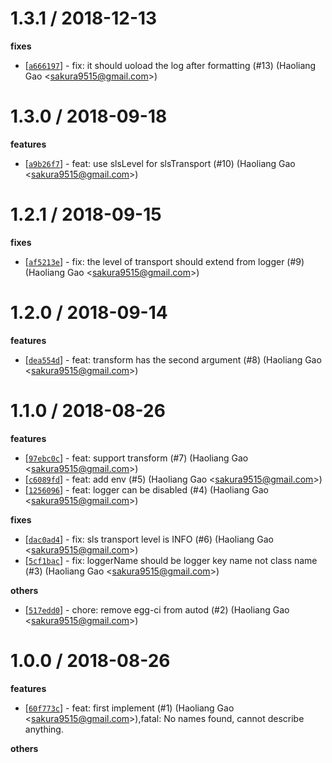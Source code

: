 
1.3.1 / 2018-12-13
==================

**fixes**
  * [[`a666197`](http://github.com/eggjs/egg-logger-sls/commit/a666197081f394df29de579b60745bf9bcac4517)] - fix: it should uoload the log after formatting (#13) (Haoliang Gao <<sakura9515@gmail.com>>)

1.3.0 / 2018-09-18
==================

**features**
  * [[`a9b26f7`](http://github.com/eggjs/egg-logger-sls/commit/a9b26f7ded2b1c0eaa8fe7ad662f1373e75b8a65)] - feat: use slsLevel for slsTransport (#10) (Haoliang Gao <<sakura9515@gmail.com>>)

1.2.1 / 2018-09-15
==================

**fixes**
  * [[`af5213e`](http://github.com/eggjs/egg-logger-sls/commit/af5213ecd1f33a650fdabc7d302cc39d11639437)] - fix: the level of transport should extend from logger (#9) (Haoliang Gao <<sakura9515@gmail.com>>)

1.2.0 / 2018-09-14
==================

**features**
  * [[`dea554d`](http://github.com/eggjs/egg-logger-sls/commit/dea554d9aaae53b6d6fa6363d61445be1915899b)] - feat: transform has the second argument (#8) (Haoliang Gao <<sakura9515@gmail.com>>)

1.1.0 / 2018-08-26
==================

**features**
  * [[`97ebc0c`](http://github.com/eggjs/egg-logger-sls/commit/97ebc0c5fe3d8cdf1cf7e26516e9b9f057439f94)] - feat: support transform (#7) (Haoliang Gao <<sakura9515@gmail.com>>)
  * [[`c6089fd`](http://github.com/eggjs/egg-logger-sls/commit/c6089fd7e4a4381830288f29daf4d8e42b7c1184)] - feat: add env (#5) (Haoliang Gao <<sakura9515@gmail.com>>)
  * [[`1256096`](http://github.com/eggjs/egg-logger-sls/commit/125609682871c6def6c4aca5fb6d4ce132e0e1a7)] - feat: logger can be disabled (#4) (Haoliang Gao <<sakura9515@gmail.com>>)

**fixes**
  * [[`dac0ad4`](http://github.com/eggjs/egg-logger-sls/commit/dac0ad4a83642ae2032e635922c4e83062cf64dc)] - fix: sls transport level is INFO (#6) (Haoliang Gao <<sakura9515@gmail.com>>)
  * [[`5cf1bac`](http://github.com/eggjs/egg-logger-sls/commit/5cf1bac755fb5e28f6ff2f687188af274c1cd2fc)] - fix: loggerName should be logger key name not class name (#3) (Haoliang Gao <<sakura9515@gmail.com>>)

**others**
  * [[`517edd0`](http://github.com/eggjs/egg-logger-sls/commit/517edd037d2f7e9107306e4e14461f5672b5ec42)] - chore: remove egg-ci from autod (#2) (Haoliang Gao <<sakura9515@gmail.com>>)

1.0.0 / 2018-08-26
==================

**features**
  * [[`60f773c`](http://github.com/eggjs/egg-logger-sls/commit/60f773cdb76055a9b5d4370e2f7d3edbc3074727)] - feat: first implement (#1) (Haoliang Gao <<sakura9515@gmail.com>>),fatal: No names found, cannot describe anything.

**others**

